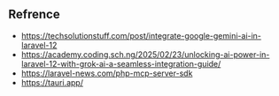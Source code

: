 

## Refrence

- https://techsolutionstuff.com/post/integrate-google-gemini-ai-in-laravel-12
- https://academy.coding.sch.ng/2025/02/23/unlocking-ai-power-in-laravel-12-with-grok-ai-a-seamless-integration-guide/
- https://laravel-news.com/php-mcp-server-sdk
- https://tauri.app/
